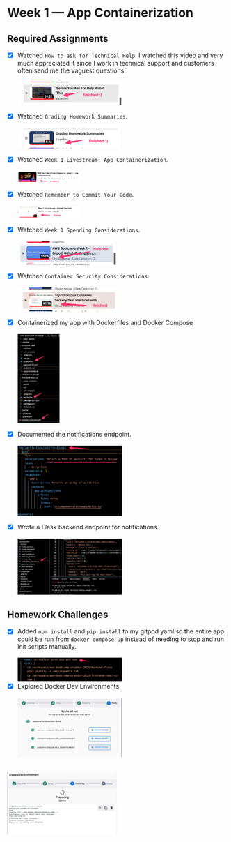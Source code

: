 # Week 1 — App Containerization

## Required Assignments
- [x] Watched `How to ask for Technical Help`. I watched this video and very much appreciated it since I work in technical support and customers often send me the vaguest questions!<br><br><img src="/journal/images/week1-technical-help.png"  width=50% height=50%>
- [x] Watched `Grading Homework Summaries`.<br><br><img src="/journal/images/week1-grading.png"  width=50% height=50%>
- [x] Watched `Week 1 Livestream: App Containerization`.<br><br><img src="/journal/images/week1-livestream.png"  width=30% height=30%>
- [x] Watched `Remember to Commit Your Code`.<br><br><img src="/journal/images/week1-commit-code.png"  width=30% height=30%> 
- [x] Watched `Week 1 Spending Considerations`.<br><br><img src="/journal/images/week1-spending.png"  width=50% height=50%>
- [x] Watched `Container Security Considerations`.<br><br><img src="/journal/images/week1-container-security.png"  width=50% height=50%>
- [x] Containerized my app with Dockerfiles and Docker Compose<br><br><img src="/journal/images/week1-dockerize-app.png"  width=20% height=20%>
- [x] Documented the notifications endpoint.<br><br><img src="/journal/images/week1-notifications-api.png"  width=50% height=50%>
- [x] Wrote a Flask backend endpoint for notifications.<br><br><img src="/journal/images/week1-notifications-endpoint.png"  width=50% height=50%>


## Homework Challenges 
- [x] Added `npm install` and `pip install` to my gitpod yaml so the entire app could be run from `docker compose up` instead of needing to stop and run init scripts manually.<br><br><img src="/journal/images/week1-npm-pip.png"  width=50% height=50%>
- [x] Explored Docker Dev Environments<br><br><img src="/journal/images/week1-docker-dev-envs.png"  width=50% height=50%><br><br>
<img src="/journal/images/week1-docker-dev-envs-2.png"  width=50% height=50%>